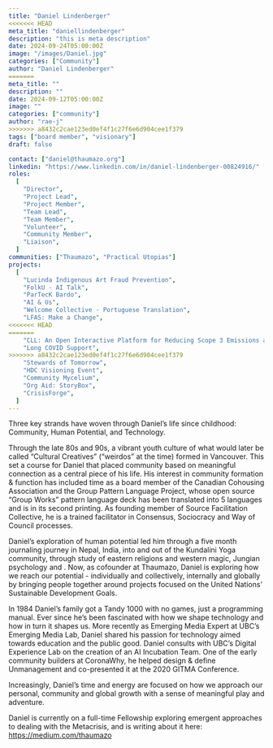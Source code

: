 ```yaml
---
title: "Daniel Lindenberger"
<<<<<<< HEAD
meta_title: "daniellindenberger"
description: "this is meta description"
date: 2024-09-24T05:00:00Z
image: "/images/Daniel.jpg"
categories: ["Community"]
author: "Daniel Lindenberger"
=======
meta_title: ""
description: ""
date: 2024-09-12T05:00:00Z
image: ""
categories: ["community"]
author: "rae-j"
>>>>>>> a8432c2cae123ed0ef4f1c27f6e6d904cee1f379
tags: ["board member", "visionary"]
draft: false

contact: ["daniel@thaumazo.org"]
linkedin: "https://www.linkedin.com/in/daniel-lindenberger-00824916/"
roles:
  [
    "Director",
    "Project Lead",
    "Project Member",
    "Team Lead",
    "Team Member",
    "Volunteer",
    "Community Member",
    "Liaison",
  ]
communities: ["Thaumazo", "Practical Utopias"]
projects:
  [
    "Lucinda Indigenous Art Fraud Prevention",
    "FolkU - AI Talk",
    "ParTecK Bardo",
    "AI & Us",
    "Welcome Collective - Portuguese Translation",
    "LFAS: Make a Change",
<<<<<<< HEAD
=======
    "CLL: An Open Interactive Platform for Reducing Scope 3 Emissions at UBC",
    "Long COVID Support",
>>>>>>> a8432c2cae123ed0ef4f1c27f6e6d904cee1f379
    "Stewards of Tomorrow",
    "HDC Visioning Event",
    "Community Mycelium",
    "Org Aid: StoryBox",
    "CrisisForge",
  ]
---
```


Three key strands have woven through Daniel’s life since childhood: Community, Human Potential, and Technology.

Through the late 80s and 90s, a vibrant youth culture of what would later be called “Cultural Creatives” (“weirdos” at the time) formed in Vancouver. This set a course for Daniel that placed community based on meaningful connection as a central piece of his life. His interest in community formation & function has included time as a board member of the Canadian Cohousing Association and the Group Pattern Language Project, whose open source “Group Works” pattern language deck has been translated into 5 languages and is in its second printing. As founding member of Source Facilitation Collective, he is a trained facilitator in Consensus, Sociocracy and Way of Council processes. 

Daniel’s exploration of human potential led him through a five month journaling journey in Nepal, India, into and out of the Kundalini Yoga community, through study of eastern religions and western magic, Jungian psychology and . Now, as cofounder at Thaumazo, Daniel is exploring how we reach our potential - individually and collectively, internally and globally by bringing people together around projects focused on the United Nations’ Sustainable Development Goals. 

In 1984 Daniel’s family got a Tandy 1000 with no games, just a programming manual. Ever since he’s been fascinated with how we shape technology and how in turn it shapes us. More recently as Emerging Media Expert at UBC’s Emerging Media Lab, Daniel shared his passion for technology aimed towards education and the public good. Daniel consults with UBC’s Digital Experience Lab on the creation of an AI Incubation Team. One of the early community builders at CoronaWhy, he helped design & define Unmanagement and co-presented it at the 2020 GITMA Conference. 


Increasingly, Daniel’s time and energy are focused on how we approach our personal, community and global growth with a sense of meaningful play and adventure. 

Daniel is currently on a full-time Fellowship exploring emergent approaches to dealing with the Metacrisis, and is writing about it here: https://medium.com/thaumazo

